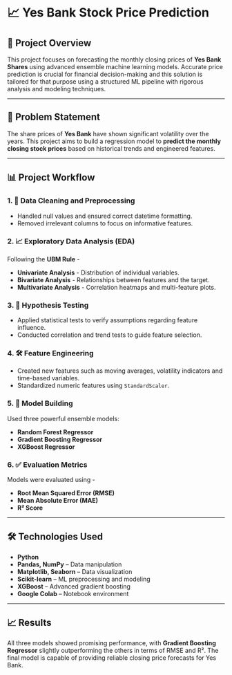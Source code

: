 # 📈 Yes Bank Stock Price Prediction

## 🚀 Project Overview

This project focuses on forecasting the monthly closing prices of **Yes Bank Shares** using advanced ensemble machine learning models. Accurate price prediction is crucial for financial decision-making and this solution is tailored for that purpose using a structured ML pipeline with rigorous analysis and modeling techniques.

---

## 📌 Problem Statement

The share prices of **Yes Bank** have shown significant volatility over the years. This project aims to build a regression model to **predict the monthly closing stock prices** based on historical trends and engineered features.

---

## 📊 Project Workflow

### 1. 🧹 Data Cleaning and Preprocessing
- Handled null values and ensured correct datetime formatting.
- Removed irrelevant columns to focus on informative features.

### 2. 📈 Exploratory Data Analysis (EDA)
Following the **UBM Rule** -
- **Univariate Analysis** - Distribution of individual variables.
- **Bivariate Analysis** - Relationships between features and the target.
- **Multivariate Analysis** - Correlation heatmaps and multi-feature plots.

### 3. 🧪 Hypothesis Testing
- Applied statistical tests to verify assumptions regarding feature influence.
- Conducted correlation and trend tests to guide feature selection.

### 4. 🛠️ Feature Engineering
- Created new features such as moving averages, volatility indicators and time-based variables.
- Standardized numeric features using `StandardScaler`.

### 5. 🤖 Model Building
Used three powerful ensemble models:
- **Random Forest Regressor**
- **Gradient Boosting Regressor**
- **XGBoost Regressor**

### 6. ✅ Evaluation Metrics
Models were evaluated using -
- **Root Mean Squared Error (RMSE)**
- **Mean Absolute Error (MAE)**
- **R² Score**

---

## 🛠️ Technologies Used

- **Python**
- **Pandas, NumPy** – Data manipulation
- **Matplotlib, Seaborn** – Data visualization
- **Scikit-learn** – ML preprocessing and modeling
- **XGBoost** – Advanced gradient boosting
- **Google Colab** – Notebook environment
---

## 📈 Results

All three models showed promising performance, with **Gradient Boosting Regressor** slightly outperforming the others in terms of RMSE and R². The final model is capable of providing reliable closing price forecasts for Yes Bank.
